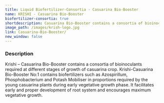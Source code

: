 ```yaml
---
title: Liquid Biofertilizer-Consortia - Casuarina Bio-Booster
name: KRISHI - Casuarina Bio-Booster
biofertilizer-consortia: true
shortdescription: Casuarina Bio-Booster contains a consortia of bioinoculants
image_path: /images/krish-logo.jpg
link: Casuarina-Bio-Booster/
new_window: false
---
```

### Description
Krishi – Casuarina Bio-Booster contains a consortia of bioinoculants required at
different stages of growth of casuarina crop.
Krishi-Casuarina Bio-Booster No:1 contains biofertilizers such as Azospirillum,
Phosphobacterium and Potash Mobiliser in proportions required by the young casuarina plants
during early vegetative growth phase. It facilitates early and proper development of root
system and encourages maximum vegetative growth.
